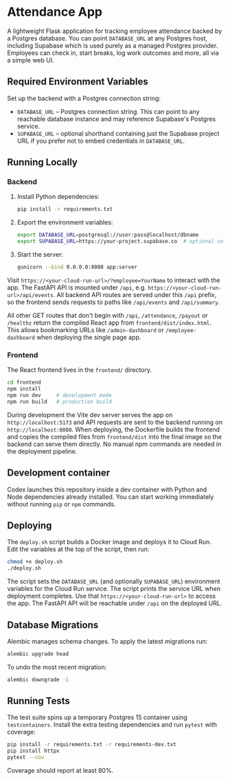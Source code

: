 # Attendance App

A lightweight Flask application for tracking employee attendance backed by a
Postgres database. You can point `DATABASE_URL` at any Postgres host, including
Supabase which is used purely as a managed Postgres provider. Employees can check in, start breaks, log
work outcomes and more, all via a simple web UI.

## Required Environment Variables

Set up the backend with a Postgres connection string:

- `DATABASE_URL` – Postgres connection string. This can point to any
  reachable database instance and may reference Supabase's Postgres service.
- `SUPABASE_URL` – optional shorthand containing just the Supabase project URL
  if you prefer not to embed credentials in `DATABASE_URL`.

## Running Locally

### Backend

1. Install Python dependencies:

   ```bash
   pip install -r requirements.txt
   ```

2. Export the environment variables:

   ```bash
   export DATABASE_URL=postgresql://user:pass@localhost/dbname
   export SUPABASE_URL=https://your-project.supabase.co  # optional convenience
   ```

3. Start the server:

   ```bash
   gunicorn --bind 0.0.0.0:8080 app:server
   ```

Visit `https://<your-cloud-run-url>/?employee=YourName` to interact with the app.
The FastAPI API is mounted under `/api`, e.g. `https://<your-cloud-run-url>/api/events`.
All backend API routes are served under this `/api` prefix, so the frontend sends requests to paths like `/api/events` and `/api/summary`.

All other GET routes that don't begin with `/api`, `/attendance`, `/payout` or
`/healthz` return the compiled React app from `frontend/dist/index.html`. This
allows bookmarking URLs like `/admin-dashboard` or `/employee-dashboard` when
deploying the single page app.

### Frontend

The React frontend lives in the `frontend/` directory.

```bash
cd frontend
npm install
npm run dev     # development mode
npm run build   # production build
```

During development the Vite dev server serves the app on `http://localhost:5173`
and API requests are sent to the backend running on `http://localhost:8080`.
When deploying, the Dockerfile builds the frontend and copies the compiled
files from `frontend/dist` into the final image so the backend can serve them
directly. No manual npm commands are needed in the deployment pipeline.


## Development container

Codex launches this repository inside a dev container with Python and Node dependencies already installed. You can start working immediately without running `pip` or `npm` commands.

## Deploying

The `deploy.sh` script builds a Docker image and deploys it to Cloud Run. Edit the
variables at the top of the script, then run:

```bash
chmod +x deploy.sh
./deploy.sh
```

The script sets the `DATABASE_URL` (and optionally `SUPABASE_URL`) environment
variables for the Cloud Run service.
The script prints the service URL when deployment completes. Use that
`https://<your-cloud-run-url>` to access the app. The FastAPI API will be
reachable under `/api` on the deployed URL.

## Database Migrations

Alembic manages schema changes. To apply the latest migrations run:

```bash
alembic upgrade head
```

To undo the most recent migration:

```bash
alembic downgrade -1
```

## Running Tests

The test suite spins up a temporary Postgres 15 container using `testcontainers`.
Install the extra testing dependencies and run `pytest` with coverage:

```bash
pip install -r requirements.txt -r requirements-dev.txt
pip install httpx
pytest --cov
```

Coverage should report at least 80%.

